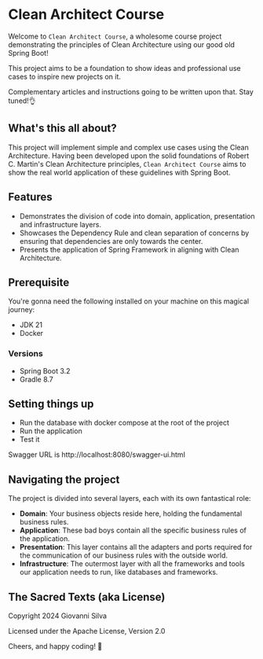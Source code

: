# Clean Architect Course 

Welcome to `Clean Architect Course`, a wholesome course project demonstrating the principles of Clean Architecture using our
good old Spring Boot!

This project aims to be a foundation to show ideas and professional use cases to inspire new projects on it.

Complementary articles and instructions going to be written upon that. Stay tuned!👌

## What's this all about?

This project will implement simple and complex use cases using the Clean Architecture. Having been developed upon the solid
foundations of Robert C. Martin's Clean Architecture principles, `Clean Architect Course` aims to show the real world
application of these guidelines with Spring Boot.

## Features

- Demonstrates the division of code into domain, application, presentation and infrastructure layers.
- Showcases the Dependency Rule and clean separation of concerns by ensuring that dependencies are only towards the
  center.
- Presents the application of Spring Framework in aligning with Clean Architecture.

## Prerequisite

You're gonna need the following installed on your machine on this magical journey:

- JDK 21
- Docker

### Versions

- Spring Boot 3.2
- Gradle 8.7

## Setting things up

* Run the database with docker compose at the root of the project
* Run the application
* Test it

Swagger URL is http://localhost:8080/swagger-ui.html

## Navigating the project

The project is divided into several layers, each with its own fantastical role:

- **Domain**: Your business objects reside here, holding the fundamental business rules.
- **Application**: These bad boys contain all the specific business rules of the application.
- **Presentation**: This layer contains all the adapters and ports required for the communication of our business rules with
  the outside world.
- **Infrastructure**: The outermost layer with all the frameworks and tools our application needs to run, like databases and
  frameworks.


## The Sacred Texts (aka License)

Copyright 2024 Giovanni Silva

Licensed under the Apache License, Version 2.0

Cheers, and happy coding! 🎉
